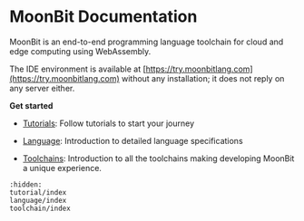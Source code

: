 # MoonBit Documentation

MoonBit is an end-to-end programming language toolchain for cloud and edge computing using WebAssembly.

The IDE environment is available at [https://try.moonbitlang.com](https://try.moonbitlang.com) without any installation; it does not reply on any server either.

**Get started**

- [Tutorials](./tutorial/index.md): Follow tutorials to start your journey

- [Language](./language/index.md): Introduction to detailed language specifications

- [Toolchains](./toolchain/index.md): Introduction to all the toolchains making developing MoonBit a unique experience.

```{toctree}
:hidden:
tutorial/index
language/index
toolchain/index